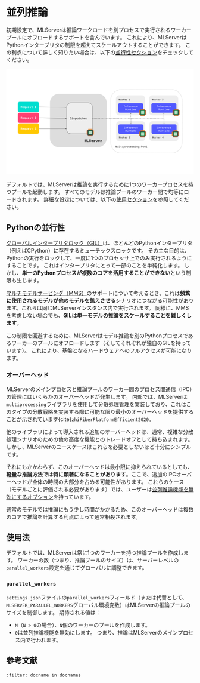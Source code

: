 <!--
# Parallel Inference

Out of the box, MLServer includes support to offload inference workloads to a
pool of workers running in separate processes.
This allows MLServer to scale out beyond the limitations of the Python
interpreter.
To learn more about why this can be beneficial, you can check the [concurrency
section](#concurrency-in-python) below.

![](../assets/parallel-inference.svg)

By default, MLServer will spin up a pool with only one worker process to run
inference.
All models will be loaded uniformly across the inference pool workers.
To read more about advanced settings, please see the [usage section
below](#usage).
-->

# 並列推論

初期設定で、MLServerは推論ワークロードを別プロセスで実行されるワーカープールにオフロードするサポートを含んでいます。
これにより、MLServerはPythonインタープリタの制限を超えてスケールアウトすることができます。
この利点について詳しく知りたい場合は、以下の[並行性セクション](#concurrency-in-python)をチェックしてください。

![](../assets/parallel-inference.svg)

デフォルトでは、MLServerは推論を実行するために1つのワーカープロセスを持つプールを起動します。
すべてのモデルは推論プールのワーカー間で均等にロードされます。
詳細な設定については、以下の[使用セクション](#usage)を参照してください。

<!--
## Concurrency in Python

The [Global Interpreter Lock
(GIL)](https://wiki.python.org/moin/GlobalInterpreterLock) is a mutex lock that
exists in most Python interpreters (e.g. CPython).
Its main purpose is to lock Python’s execution so that it only runs on a single
processor at the same time.
This simplifies certain things to the interpreter.
However, it also adds the limitation that a **single Python process will never
be able to leverage multiple cores**.

When we think about MLServer's support for [Multi-Model Serving
(MMS)](../examples/mms/README.md), this could lead to scenarios where a
**heavily-used model starves the other models** running within the same
MLServer instance.
Similarly, even if we don’t take MMS into account, the **GIL also makes it harder
to scale inference for a single model**.

To work around this limitation, MLServer offloads the model inference to a pool
of workers, where each worker is a separate Python process (and thus has its
own separate GIL).
This means that we can get full access to the underlying hardware.
-->

## Pythonの並行性

[グローバルインタープリタロック（GIL）](https://wiki.python.org/moin/GlobalInterpreterLock)は、ほとんどのPythonインタープリタ（例えばCPython）に存在するミューテックスロックです。
その主な目的は、Pythonの実行をロックして、一度に1つのプロセッサ上でのみ実行されるようにすることです。
これはインタープリタにとって一部のことを単純化します。
しかし、**単一のPythonプロセスが複数のコアを活用することができない**という制限も生じます。

[マルチモデルサービング（MMS）](../examples/mms/README.md)のサポートについて考えるとき、これは**頻繁に使用されるモデルが他のモデルを飢えさせる**シナリオにつながる可能性があります。これらは同じMLServerインスタンス内で実行されます。
同様に、MMSを考慮しない場合でも、**GILは単一モデルの推論をスケールすることを難しくします**。

この制限を回避するために、MLServerはモデル推論を別のPythonプロセスであるワーカーのプールにオフロードします（そしてそれぞれが独自のGILを持っています）。
これにより、基盤となるハードウェアへのフルアクセスが可能になります。



<!--
### Overhead

Managing the Inter-Process Communication (IPC) between the main MLServer
process and the inference pool workers brings in some overhead.
Under the hood, MLServer uses the `multiprocessing` library to implement the
distributed processing management, which has been shown to offer the smallest
possible overhead when implementating these type of distributed strategies
{cite}`zhiFiberPlatformEfficient2020`.

The extra overhead introduced by other libraries is usually brought in as a
trade off in exchange of other advanced features for complex distributed
processing scenarios.
However, MLServer's use case is simple enough to not require any of these.

Despite the above, even though this overhead is minimised, this **it can still
be particularly noticeable for lightweight inference methods**, where the extra
IPC overhead can take a large percentage of the overall time.
In these cases (which can only be assessed on a model-by-model basis), the user
has the option to [disable the parallel inference feature](#usage).

For regular models where inference can take a bit more time, this overhead is
usually offset by the benefit of having multiple cores to compute inference on.
-->

### オーバーヘッド

MLServerのメインプロセスと推論プールのワーカー間のプロセス間通信（IPC）の管理にはいくらかのオーバーヘッドが発生します。
内部では、MLServerは`multiprocessing`ライブラリを使用して分散処理管理を実装しており、これはこのタイプの分散戦略を実装する際に可能な限り最小のオーバーヘッドを提供することが示されています{cite}`zhiFiberPlatformEfficient2020`。

他のライブラリによって導入される追加のオーバーヘッドは、通常、複雑な分散処理シナリオのための他の高度な機能とのトレードオフとして持ち込まれます。
しかし、MLServerのユースケースはこれらを必要としないほど十分にシンプルです。

それにもかかわらず、このオーバーヘッドは最小限に抑えられているとしても、**軽量な推論方法では特に顕著になることがあります**。ここで、追加のIPCオーバーヘッドが全体の時間の大部分を占める可能性があります。
これらのケース（モデルごとに評価される必要があります）では、ユーザーは[並列推論機能を無効にするオプション](#usage)を持っています。

通常のモデルでは推論にもう少し時間がかかるため、このオーバーヘッドは複数のコアで推論を計算する利点によって通常相殺されます。

<!--
## Usage

By default, MLServer will always create an inference pool with one single
worker.
The number of workers (i.e. the size of the inference pool) can be adjusted
globally through the server-level `parallel_workers` setting.
-->

## 使用法

デフォルトでは、MLServerは常に1つのワーカーを持つ推論プールを作成します。
ワーカーの数（つまり、推論プールのサイズ）は、サーバーレベルの`parallel_workers`設定を通じてグローバルに調整できます。


<!--
### `parallel_workers`

The `parallel_workers` field of the `settings.json` file (or alternatively, the
`MLSERVER_PARALLEL_WORKERS` global environment variable) controls the size of
MLServer's inference pool.
The expected values are:

- `N`, where `N > 0`, will create a pool of `N` workers.
- `0`, will disable the parallel inference feature.
  In other words, inference will happen within the main MLServer process.
-->

### `parallel_workers`

`settings.json`ファイルの`parallel_workers`フィールド（または代替として、`MLSERVER_PARALLEL_WORKERS`グローバル環境変数）はMLServerの推論プールのサイズを制御します。
期待される値は：

- `N`（`N > 0`の場合）、`N`個のワーカーのプールを作成します。
- `0`は並列推論機能を無効にします。
  つまり、推論はMLServerのメインプロセス内で行われます。

<!--
## References
-->

## 参考文献

```{bibliography}
:filter: docname in docnames
```
